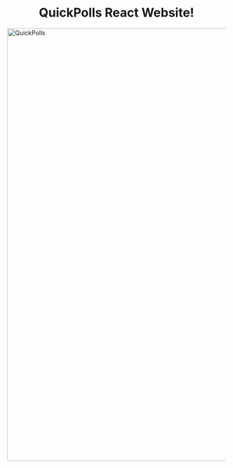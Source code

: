 
<h1 align="center" id="title">QuickPolls React Website! </h1>

<img src="https://socialify.git.ci/SagarWagdare/QuickPolls/image?language=1&name=1&owner=1&pattern=Solid&theme=Dark" alt="QuickPolls" width="1000" height="auto" />
